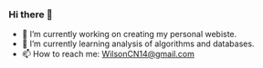 ### Hi there 👋

- 🔭 I’m currently working on creating my personal webiste.
- 🌱 I’m currently learning analysis of algorithms and databases.
- 📫 How to reach me: WilsonCN14@gmail.com

<!--
**WilsonCN14/WilsonCN14** is a ✨ _special_ ✨ repository because its `README.md` (this file) appears on your GitHub profile.

Here are some ideas to get you started:

- 🔭 I’m currently working on ...
- 🌱 I’m currently learning ...
- 👯 I’m looking to collaborate on ...
- 🤔 I’m looking for help with ...
- 💬 Ask me about ...
- 📫 How to reach me: ...
- 😄 Pronouns: ...
- ⚡ Fun fact: ...
-->

